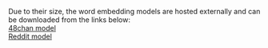 Due to their size, the word embedding models are hosted externally and can be downloaded from the links below:  
  [48chan model](https://www.textgain.com/projects/gsoc2019_hatespeech/48chan_cbow_150_5_withsw_5_0_5_v1.zip)    
  [Reddit model](https://www.textgain.com/projects/gsoc2019_hatespeech/reddit_cbow_150_5_withsw_5_0_5_v1.zip)
  
